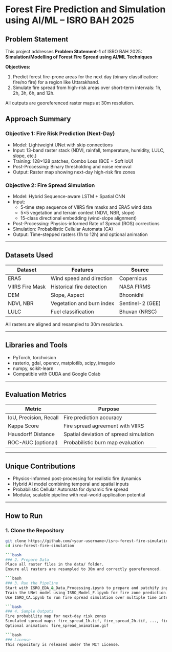 # Forest Fire Prediction and Simulation using AI/ML – ISRO BAH 2025

## Problem Statement
This project addresses **Problem Statement-1** of ISRO BAH 2025:  
**Simulation/Modelling of Forest Fire Spread using AI/ML Techniques**

**Objectives:**
1. Predict forest fire-prone areas for the next day (binary classification: fire/no fire) for a region like Uttarakhand.
2. Simulate fire spread from high-risk areas over short-term intervals: 1h, 2h, 3h, 6h, and 12h.

All outputs are georeferenced raster maps at 30m resolution.

## Approach Summary

### Objective 1: Fire Risk Prediction (Next-Day)
- Model: Lightweight UNet with skip connections
- Input: 13-band raster stack (NDVI, rainfall, temperature, humidity, LULC, slope, etc.)
- Training: 128×128 patches, Combo Loss (BCE + Soft IoU)
- Post-Processing: Binary thresholding and noise removal
- Output: Raster map showing next-day high-risk fire zones

### Objective 2: Fire Spread Simulation
- Model: Hybrid Sequence-aware LSTM + Spatial CNN
- Input:
  - 5-time step sequence of VIIRS fire masks and ERA5 wind data
  - 5×5 vegetation and terrain context (NDVI, NBR, slope)
  - 15-class directional embedding (wind-slope alignment)
- Post-Processing: Physics-informed Rate of Spread (ROS) corrections
- Simulation: Probabilistic Cellular Automata (CA)
- Output: Time-stepped rasters (1h to 12h) and optional animation

---

## Datasets Used

| Dataset            | Features                        | Source                |
|--------------------|----------------------------------|------------------------|
| ERA5               | Wind speed and direction         | Copernicus             |
| VIIRS Fire Mask    | Historical fire detection        | NASA FIRMS             |
| DEM                | Slope, Aspect                    | Bhoonidhi              |
| NDVI, NBR          | Vegetation and burn index        | Sentinel-2 (GEE)       |
| LULC               | Fuel classification              | Bhuvan (NRSC)          |

All rasters are aligned and resampled to 30m resolution.

---

## Libraries and Tools
- PyTorch, torchvision
- rasterio, gdal, opencv, matplotlib, scipy, imageio
- numpy, scikit-learn
- Compatible with CUDA and Google Colab

---

## Evaluation Metrics

| Metric              | Purpose                                      |
|---------------------|----------------------------------------------|
| IoU, Precision, Recall | Fire prediction accuracy                   |
| Kappa Score         | Fire spread agreement with VIIRS             |
| Hausdorff Distance  | Spatial deviation of spread simulation       |
| ROC-AUC (optional)  | Probabilistic burn map evaluation            |

---

## Unique Contributions
- Physics-informed post-processing for realistic fire dynamics
- Hybrid AI model combining temporal and spatial inputs
- Probabilistic Cellular Automata for dynamic fire spread
- Modular, scalable pipeline with real-world application potential

---

## How to Run

### 1. Clone the Repository
```bash
git clone https://github.com/<your-username>/isro-forest-fire-simulation.git
cd isro-forest-fire-simulation

```bash
### 2. Prepare Data
Place all raster files in the data/ folder.
Ensure all rasters are resampled to 30m and correctly georeferenced.

```bash
### 3. Run the Pipeline
Start with ISRO_EDA_&_Data_Processing.ipynb to prepare and patchify inputs.
Train the UNet model using ISRO_Model_F.ipynb for fire zone prediction.
Use ISRO_CA.ipynb to run fire spread simulation over multiple time intervals.

```bash
### 4. Sample Outputs
Fire probability map for next-day risk zones
Simulated spread maps: fire_spread_1h.tif, fire_spread_2h.tif, ..., fire_spread_12h.tif
Optional animation: fire_spread_animation.gif

```bash
### License
This repository is released under the MIT License.


